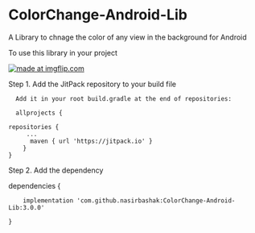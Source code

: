 # ColorChange-Android-Lib
A Library to chnage the color of any view in the background for Android

To use this library in your project

<a href="https://imgflip.com/gif/2dzx9y"><img src="https://i.imgflip.com/2dzx9y.gif" title="made at imgflip.com"/></a>

Step 1. Add the JitPack repository to your build file

      Add it in your root build.gradle at the end of repositories:
      
      allprojects {
	
	repositories {
	     ...
 	      maven { url 'https://jitpack.io' }
		}
	}
  
Step 2. Add the dependency 
  
  dependencies {

		implementation 'com.github.nasirbashak:ColorChange-Android-Lib:3.0.0'

	}
